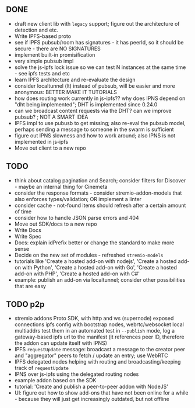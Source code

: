## DONE

* draft new client lib with `legacy` support; figure out the architecture of detection and etc.
* Write IPFS-based proto
* see if IPFS pubsub/room has signatures - it has peerId, so it should be secure - there are NO SIGNATURES
* implement built-in promisification
* very simple pubsub impl
* solve the js-ipfs lock issue so we can test N instances at the same time - see ipfs tests and etc
* learn IPFS architecture and re-evaluate the design
* consider localtunnel (lt) instead of pubsub, will be easier and more anonymous: BETTER MAKE IT TUTORIALS
* how does routing work currently in js-ipfs?? why does IPNS depend on "dht being implemented"; DHT is implemented since 0.24.0
* can we broadcast content requests via the DHT? can we improve pubsub? ; NOT A SMART IDEA
* IPFS impl to use pubusb to get missing; also re-eval the pubsub model, perhaps sending a message to someone in the swarm is sufficient
* figure out IPNS slowness and how to work around; also IPNS is not implemented in js-ipfs
* Move out client to a new repo

## TODO

* think about catalog pagination and Search; consider filters for Discover - maybe an internal thing for Cinemeta
* consider the response formats - consider stremio-addon-models that also enforces types/validation; OR implement a linter
* consider cache - not-found items should refresh after a certain amount of time
* consider how to handle JSON parse errors and 404
* Move out SDK/docs to a new repo
* Write Docs
* Write Spec
* Docs: explain idPrefix better or change the standard to make more sense
* Decide on the new set of modules - refreshed `stremio-models`
* tutorials like 'Create a hosted add-on with nodejs', 'Create a hosted add-on with Python', 'Create a hosted add-on with Go', 'Create a hosted add-on with PHP', 'Create a hosted add-on with C#'
* example: publish an add-on via localtunnel; consider other possibilities that are easy


## TODO p2p

* stremio addons Proto SDK, with http and ws (supernode) exposed connections
	ipfs config with bootstrap nodes, webrtc/websocket local multiaddrs
	test them in an automated test
	in `--publish` mode, log a gateway-based ipfs url to the manifest (it references peer ID, therefore the addon can update itself with IPNS)
* IPFS `requestUpdate` message: broadcast a message to the creator peer and "aggregator" peers to fetch / update an entry; use WebRTC 
* IPFS delegated nodes helping with routing and broadcasting/keeping track of `requestUpdate`
* IPNS over js-ipfs using the delegated routing nodes
* example addon based on the SDK
* tutorial: 'Create and publish a peer-to-peer addon with NodeJS'
* UI: figure out how to show add-ons that have not been online for a while - because they will just get increasingly outdated, but not offline
